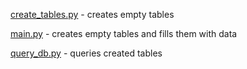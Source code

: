 [create_tables.py](create_tables.py) - creates empty tables

[main.py](main.py) - creates empty tables and fills them with data

[query_db.py](query_db.py) - queries created tables